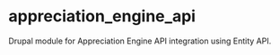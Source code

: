 appreciation_engine_api
=======================

Drupal module for Appreciation Engine API integration using Entity API.
